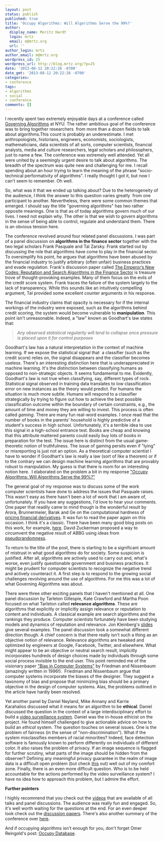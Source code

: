 ```yaml
---
layout: post
status: publish
published: true
title: 'Occupy Algorithms: Will Algorithms Serve the 99%?'
author:
  display_name: Moritz Hardt
  login: mrtz
  email: m@mrtz.org
  url: ''
author_login: mrtz
author_email: m@mrtz.org
wordpress_id: 25
wordpress_url: http://blog.mrtz.org/?p=25
date: '2013-08-12 20:22:26 -0700'
date_gmt: '2013-08-12 20:22:26 -0700'
categories:
- conference
tags:
- algorithms
- social
- conference
comments: []
---
```

<p>I recently spent two extremely enjoyable days at a conference called <a href="http://governingalgorithms.org/">Governing Algorithms</a> at NYU. The rather ambitious goal of the conference was to bring together researchers  from more than a dozen fields to talk about algorithms.This count is probably an underestimate. I met anthropologists, historians, engineers, economists, sociologists, mathematicians, data scientists of all sorts, computer scientists, financial analysts, media and culture researchers, legal scholars and philosophers, just to name a few. The conference was extremely well attended. Yet all were united by a seemingly urgent desire to talk about algorithms. The breadth of the spectrum was quite new and challenging for me. I recall spending about an hour trying to learn the meaning of the phrase "socio-technical performativity of algorithms". I really thought I got it, but now I can't seem to remember. Oh well.</p>
<p>So, what was it that we ended up talking about? Due to the heterogeneity of the audience, I think the answer to this question varies greatly  from one participant to another. Nevertheless, there were some common themes that emerged. I should say the title "governing algorithms" has two rather opposite meanings. One is that as of today algorithms govern much of our lives. I need not explain why. The other is that we wish to govern algorithms in the sense of being able to control, regulate and understand them. There is an obvious tension here.</p>
<p>The conference revolved around four related panel discussions. I was part of a panel discussion on <strong>algorithms in the finance sector</strong> together with the two legal scholars Frank Pasquale and Tal Zarsky. Frank started out by discussing the role that algorithms have come to play in the financial sector. To oversimplify his point, he argues that algorithms have been abused by the financial industry to justify arbitrary (often unfair) business practices and evade regulation. Frank's discussion paper called <a href="http://governingalgorithms.org/wp-content/uploads/2013/05/2-paper-pasquale.pdf" target="_blank">The Emperor’s New Codes: Reputation and Search Algorithms in the Finance Sector</a> is treasure trove of thought-provoking examples. Many of them focus on the evils of the credit score system. Frank traces the failure of the system largely to the lack of transparency. While this sounds like an intuitively compelling argument, Tal provided some excellent counter arguments in his response.</p>
<p>The financial industry claims that opacity is necessary for if the internal workings of the industry were exposed, such as the algorithms behind credit scoring, the system would become vulnerable to <strong>manipulation</strong>. This point isn't unreasonable. Indeed, a "law" known as Goodhart's law states that:</p>
<blockquote><p><i>Any observed statistical regularity will tend to collapse once pressure is placed upon it for control purposes</i></p></blockquote>
<p>Goodhart's law has a natural interpretation in the context of machine learning. If we expose the statistical signal that  a classifier (such as the credit score) relies on, the signal disappears and the classifier becomes useless. There's an interesting distinction here that is underappreciated in machine learning. It's the distinction between classifying humans as opposed to non-strategic objects. It seems fundamental to me. Evidently, Goodhart's law is not true when classifying, say, different types of rock. Statistical signal observed in training data translates to low classification error on new instances as the theory would predict. For humans the situation is much more subtle. Humans will respond to a classifier strategically by trying to figure out how to achieve the best possible classification outcome within the boundary of certain constraints, e.g., the amount of time and money they are willing to invest. This process is often called <em>gaming</em>. There are many fun real-word examples. I once read that the number of books in the parents' household is highly predictive of a student's success in high school. Unfortunately, it's a terrible idea to use this signal in a high-school entrance test. Books are cheap and knowing that this attribute mattered parents could easily buy lots of books in preparation for the test. The issue here is distinct from the usual game-theoretic notion of truthfulness. The issue of gaming persits even if "lying" or misreporting is just not an option. As a theoretical computer scientist I have to wonder if Goodhart's law is really a law (sort of like a theorem) or if to the contrary we can design machine learning algorithms that are provably robust to manipulation. My guess is that there is room for an interesting notion here.  I elaborated on the problem a bit in my response <a href="http://governingalgorithms.org/wp-content/uploads/2013/05/2-response-hardt.pdf">"Occupy Algorithms: Will Algorithms Serve the 99%?"</a></p>
<p>The general goal of my response was to discuss some of the work computer scientists have done to address the issues that Pasquale raises. This wasn't easy as there hasn't been a lot of work that I am aware of, unfortunately. If you have any suggestions, I'd love to hear your comments. One paper that readily came to mind though is the wonderful result by Arora, Brunnermeier, Barak and Ge on the computational hardness of <a href="http://www.cs.princeton.edu/~rongge/derivative.pdf">pricing financial derivatives</a>. It was fun to read the paper again on this occasion. I think it's a classic. There have been many good blog posts on this work, for example, <a href="https://freedom-to-tinker.com/blog/appel/intractability-financial-derivatives/">here</a>. David Zuckerman proposed a way to circumvent the negative result of ABBG using ideas from <a href="http://www.cs.utexas.edu/~diz/pubs/derivative.pdf">pseudorandomness</a>.</p>
<p>To return to the title of the post, there is starting to be a significant amount of mistrust in what good algorithms do for society. Some suspicion is justified. After all, algorithms are actively used to carry out and, what's worse, even justify questionable government and business practices. It might be prudent for computer scientists to recognize the negative trend and actively counteract it. A first step is to respond to the growing social challenges revolving around the use of algorithms. For me this was a lot of what Governing Algorithms was about.</p>
<p>There were three other exciting panels that I haven't mentioned at all. One panel discussion by Tarleton Gillespie, Kate Crawford and Martha Poon focused on what Tarleton called <strong>relevance algorithms</strong>. These are algorithms that explicitly or implicitly assign relevance or reputation to content and individuals. A classical example are search algorithms and the rankings they produce. Computer scientists fortunately have been studying models and dynamics of reputation and relevance. Jon Kleinberg's <a href="http://www.stanford.edu/class/ee380/Abstracts/110216-slides.pdf">slides</a> give several examples. The panel discussion took a somewhat different direction though. A chief concern is that there really isn't such a thing as an objective notion of relevance. Relevance algorithms are tweaked and optimized by engineers at Google, Facebook, Twitter, and elsewhere. What might appear to be an objective or neutral search result, implicitly incorporates hundreds of design choices made by individuals through some social process invisible to the end user. This point reminded me of the visionary paper <a href="http://vsdesign.org/publications/pdf/64_friedman.pdf">"Bias in Computer Systems"</a> by Friedman and Nissenbaum (amazingly written in 1996!).  Friedman and Nissenbaum argue that computer systems incorporate the biases of the designer. They suggest a taxonomy of bias and propose that minimizing bias should be a primary objective in the design of computer systems. Alas, the problems outlined in the article have hardly been resolved.</p>
<p>Yet another panel by Daniel Neyland, Mike Annany and Karrie Karahalios discussed what it means for an algorithm to be <strong>ethical</strong>. Daniel discussed the question in the context of a large interdisciplinary effort to build a <a href="http://www.addpriv.eu/">video surveillance system</a>. Daniel was the in-house ethicist on the project. He found himself challenged to give actionable advice on how to build an <em>ethical</em> system. The question touches on several issues. One is the problem of fairness (in the sense of "non-discrimination"). What if the system misclassifies members of racial minorities? Indeed, face detection software is famously known to perform differently on individuals of different color. It also raises the problem of privacy. If an image sequence is flagged for further scrutiny, what parts of the image should be hidden from the observer? Defining any meaningful privacy guarantee in the realm of image data is a difficult open problem (but check <a href="https://www.cs.utexas.edu/~shmat/shmat_oak13darkly.pdf">this</a> out) well out of my comfort zone. Finally, there is an even more difficult question. Who is to be held accountable for the actions performed by the video surveillance system? I have no idea how to approach this problem, but I admire the effort.</p>
<p><strong>Further pointers</strong></p>
<p>I highly recommend that you check out the <a href="http://vimeo.com/channels/551921">videos</a> that are available of all talks and panel discussions. The audience was really fun and engaged. So, it's well worth waiting for the questions at the end. For an even deeper look check out the <a href="http://governingalgorithms.org/resources/discussion-papers/">discussion papers</a>. There's also another summary of the conference over <a href="http://policyreview.info/articles/analysis/governance-algorithms">here</a>.</p>
<p>And if occupying algorithms isn't enough for you, don't forget Omer Reingold's post: <a href="http://windowsontheory.org/2012/02/28/occupy-database-privacy-is-a-social-choice/">Occupy Database</a>.</p>
